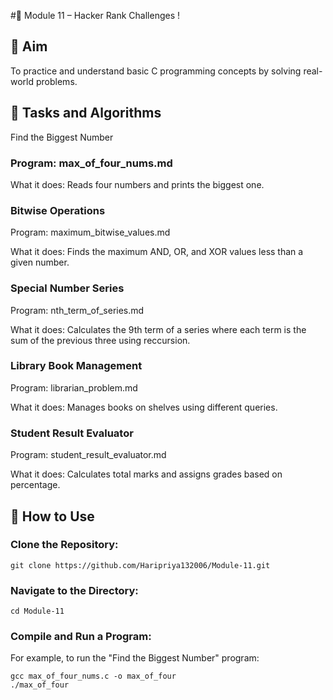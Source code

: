 #📘 Module 11 – Hacker Rank Challenges !

## 🎯 Aim
To practice and understand basic C programming concepts by solving real-world problems.

## 🧠 Tasks and Algorithms
Find the Biggest Number

### Program: max_of_four_nums.md

What it does: Reads four numbers and prints the biggest one.

### Bitwise Operations

Program: maximum_bitwise_values.md

What it does: Finds the maximum AND, OR, and XOR values less than a given number.


### Special Number Series

Program: nth_term_of_series.md

What it does: Calculates the 9th term of a series where each term is the sum of the previous three using reccursion.

### Library Book Management

Program: librarian_problem.md

What it does: Manages books on shelves using different queries.

### Student Result Evaluator

Program: student_result_evaluator.md

What it does: Calculates total marks and assigns grades based on percentage.

## 📂 How to Use
### Clone the Repository:
```
git clone https://github.com/Haripriya132006/Module-11.git
```
### Navigate to the Directory:
```
cd Module-11
```
### Compile and Run a Program:

For example, to run the "Find the Biggest Number" program:
```
gcc max_of_four_nums.c -o max_of_four
./max_of_four
```


